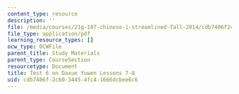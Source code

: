```yaml
---
content_type: resource
description: ''
file: /media/courses/21g-107-chinese-i-streamlined-fall-2014/cdb7406f2c6034454fc41666dcbee6c6_MIT21G_107F14_Test_6.pdf
file_type: application/pdf
learning_resource_types: []
ocw_type: OCWFile
parent_title: Study Materials
parent_type: CourseSection
resourcetype: Document
title: Test 6 on Daxue Yuwen Lessons 7-8
uid: cdb7406f-2c60-3445-4fc4-1666dcbee6c6
---
```

